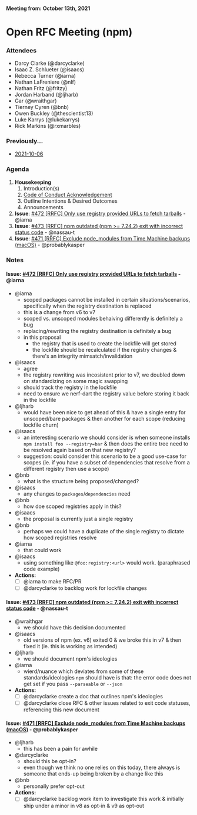 #### Meeting from: October 13th, 2021

# Open RFC Meeting (npm)

### Attendees
- Darcy Clarke (@darcyclarke)
- Isaac Z. Schlueter (@isaacs)
- Rebecca Turner (@iarna)
- Nathan LaFreniere (@nlf)
- Nathan Fritz (@fritzy)
- Jordan Harband (@ljharb)
- Gar (@wraithgar)
- Tierney Cyren (@bnb)
- Owen Buckley (@thescientist13)
- Luke Karrys (@lukekarrys)
- Rick Markins (@rxmarbles)

### Previously...

- [2021-10-06](https://github.com/npm/rfcs/blob/latest/meetings/2021-10-06.md)

### Agenda

1. **Housekeeping**
	1. Introduction(s)
	1. [Code of Conduct Acknowledgement](https://www.npmjs.com/policies/conduct)
	1. Outline Intentions & Desired Outcomes
	1. Announcements
1. **Issue**: [#472 [RRFC] Only use registry provided URLs to fetch tarballs](https://github.com/npm/rfcs/issues/472) - @iarna
1. **Issue**: [#473 [RRFC] npm outdated (npm >= 7.24.2) exit with incorrect status code](https://github.com/npm/rfcs/issues/473) - @nassau-t
1. **Issue**: [#471 [RRFC] Exclude node_modules from Time Machine backups (macOS)](https://github.com/npm/rfcs/issues/471) - @probablykasper

### Notes

#### **Issue**: [#472 [RRFC] Only use registry provided URLs to fetch tarballs](https://github.com/npm/rfcs/issues/472) - @iarna
- @iarna 
  - scoped packages cannot be installed in certain situations/scenarios, specifically when the registry destination is replaced 
  - this is a change from v6 to v7
  - scoped vs. unscoped modules behaiving differently is definitely a bug
  - replacing/rewriting the registry destination is definitely a bug
  - in this proposal
    - the registry that is used to create the lockfile will get stored
    - the lockfile should be recalculated if the registry changes & there's an integrity mimsatch/invalidation
- @isaacs
  - agree
  - the registry rewriting was incosistent prior to v7, we doubled down on standardizing on some magic swapping 
  - should track the registry in the lockfile
  - need to ensure we nerf-dart the registry value before storing it back in the lockfile
- @ljharb
  - would have been nice to get ahead of this & have a single entry for unscoped/bare packages & then another for each scope (reducing lockfile churn)
- @isaacs
  - an interesting scenario we should consider is when someone installs `npm install foo --registry=bar` & then does the entire tree need to be resolved again based on that new registry?
  - suggestion: could consider this scenario to be a good use-case for scopes (ie. if you have a subset of dependencies that resolve from a different registry then use a scope)
- @bnb
  - what is the structure being proposed/changed?
- @isaacs
  - any changes to `packages`/`dependencies` need
- @bnb
  - how doe scoped registries apply in this?
- @isaacs
  - the proposal is currently just a single registry
- @bnb
  - perhaps we could have a duplicate of the single registry to dictate how scoped registries resolve
- @iarna
  - that could work
- @isaacs
  - using something like `@foo:registry:<url>` would work. (paraphrased code example)
- **Actions:**
  - [ ] @iarna to make RFC/PR
  - [ ] @darcyclarke to backlog work for lockfile changes

#### **Issue**: [#473 [RRFC] npm outdated (npm >= 7.24.2) exit with incorrect status code](https://github.com/npm/rfcs/issues/473) - @nassau-t
- @wraithgar 
  - we should have this decision documented
- @isaacs 
  - old versions of npm (ex. v6) exited 0 & we broke this in v7 & then fixed it (ie. this is working as intended) 
- @ljharb
  - we should document npm's ideologies 
- @iarna
  - wierd/nuance which deviates from some of these standards/ideologies `npm` should have is that: the error code does not get set if you pass `--parseable` or `--json`
- **Actions:**
  - [ ] @darcyclarke create a doc that outlines npm's ideologies
  - [ ] @darcyclarke close RFC & other issues related to exit code statuses, referencing this new document

#### **Issue**: [#471 [RRFC] Exclude node_modules from Time Machine backups (macOS)](https://github.com/npm/rfcs/issues/471) - @probablykasper
- @ljharb
  - this has been a pain for awhile
- @darcyclarke
  - should this be opt-in?
  - even though we think no one relies on this today, there always is someone that ends-up being broken by a change like this
- @bnb
  - personally prefer opt-out
- **Actions:**
  - [ ] @darcyclarke backlog work item to investigate this work & initially ship under a minor in v8 as opt-in & v9 as opt-out
